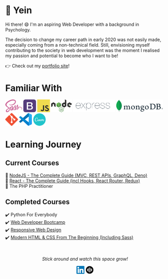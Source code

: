 # 👋 **Yein**  
Hi there! 😄 I'm an aspiring Web Developer with a background in Psychology.  

The decision to change my career path in early 2020 was not easily made, especially coming from a non-technical field. Still, envisioning myself contributing to the society in web development was the moment I realised my passion and potential to become who I want to be!

👉 Check out my [portfolio site](acyein.netlify.app)!

# Familiar With
<img height="40" src="icons/sass.svg" alt="Sass icon"> <img height="40" src="icons/bootstrap.svg" alt="Bootstrap icon"> <img height="40" src="icons/javascript.svg" alt="JavaScript icon"> <img height="40" src="icons/nodejs.svg" alt="Node.js icon"> <img height="40" src="icons/expressjs.png" alt="Express.js icon"> <img height="40" src="icons/mongodb.png" alt="MongoDB icon"> <img height="40" src="icons/git.png" alt="Git icon"> <img height="40" src="icons/vscode.svg" alt="VS Code icon"> <img height="40" src="icons/canva.svg" alt="Canva icon">

# Learning Journey
## Current Courses
👣 [NodeJS - The Complete Guide (MVC, REST APIs, GraphQL, Deno)](https://github.com/acyein/nodejs-the-complete-guide)  
👣 [React - The Complete Guide (incl Hooks, React Router, Redux)](https://github.com/acyein/react-the-complete-guide)  
👣 The PHP Practitioner

## Completed Courses
✔️ Python For Everybody  
✔️ [Web Developer Bootcamp](https://github.com/acyein/the-web-developer-bootcamp)   
✔️ [Responsive Web Design](https://github.com/acyein/responsive-web-design)  
✔️ [Modern HTML & CSS From The Beginning (Including Sass)](https://github.com/acyein/modern-html-css)  

<br>
<!-- <br> -->

<div align="center">

<!-- ![Yein's github stats](https://github-readme-stats.vercel.app/api?username=acyein&include_all_commits=true&show_icons=true&theme=gotham) -->

<em>Stick around and watch this space grow!</em>

<a href="https://www.linkedin.com/in/angchianyein"><img height="25" src="icons/linkedin.svg" alt="LinkedIn icon"></a>
<a href="https://codepen.io/acyein"><img height="25" src="icons/codepen.png" alt="CodePen icon"></a>

</div>


